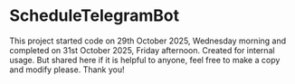 # ScheduleTelegramBot
This project started code on 29th October 2025, Wednesday morning and completed on 31st October 2025, Friday afternoon.
Created for internal usage. But shared here if it is helpful to anyone, feel free to make a copy and modify please.
Thank you!
